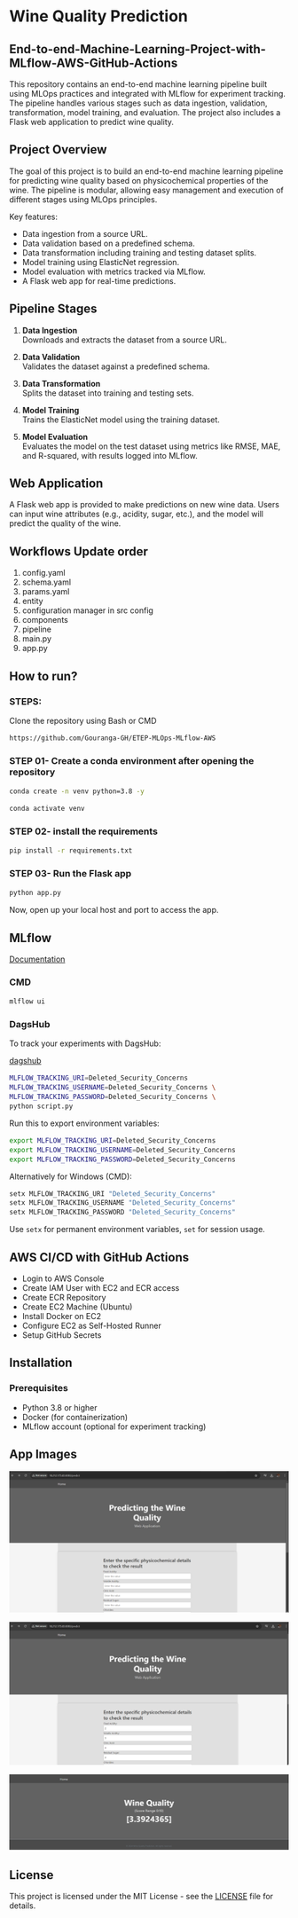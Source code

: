 
# Wine Quality Prediction

## End-to-end-Machine-Learning-Project-with-MLflow-AWS-GitHub-Actions

This repository contains an end-to-end machine learning pipeline built using MLOps practices and integrated with MLflow for experiment tracking. The pipeline handles various stages such as data ingestion, validation, transformation, model training, and evaluation. The project also includes a Flask web application to predict wine quality.

## Project Overview

The goal of this project is to build an end-to-end machine learning pipeline for predicting wine quality based on physicochemical properties of the wine. The pipeline is modular, allowing easy management and execution of different stages using MLOps principles.

Key features:
- Data ingestion from a source URL.
- Data validation based on a predefined schema.
- Data transformation including training and testing dataset splits.
- Model training using ElasticNet regression.
- Model evaluation with metrics tracked via MLflow.
- A Flask web app for real-time predictions.

## Pipeline Stages

1. **Data Ingestion**  
   Downloads and extracts the dataset from a source URL.

2. **Data Validation**  
   Validates the dataset against a predefined schema.

3. **Data Transformation**  
   Splits the dataset into training and testing sets.

4. **Model Training**  
   Trains the ElasticNet model using the training dataset.

5. **Model Evaluation**  
   Evaluates the model on the test dataset using metrics like RMSE, MAE, and R-squared, with results logged into MLflow.

## Web Application

A Flask web app is provided to make predictions on new wine data. Users can input wine attributes (e.g., acidity, sugar, etc.), and the model will predict the quality of the wine.

## Workflows Update order

1. config.yaml
2. schema.yaml
3. params.yaml
4. entity
5. configuration manager in src config
6. components
7. pipeline
8. main.py
9. app.py

## How to run?

### STEPS:

Clone the repository using Bash or CMD

```bash
https://github.com/Gouranga-GH/ETEP-MLOps-MLflow-AWS
```

### STEP 01- Create a conda environment after opening the repository

```bash
conda create -n venv python=3.8 -y
```

```bash
conda activate venv
```

### STEP 02- install the requirements

```bash
pip install -r requirements.txt
```

### STEP 03- Run the Flask app

```bash
python app.py
```

Now, open up your local host and port to access the app.

## MLflow

[Documentation](https://mlflow.org/docs/latest/index.html)

### CMD

```bash
mlflow ui
```

### DagsHub

To track your experiments with DagsHub:

[dagshub](https://dagshub.com/)

```bash
MLFLOW_TRACKING_URI=Deleted_Security_Concerns
MLFLOW_TRACKING_USERNAME=Deleted_Security_Concerns \
MLFLOW_TRACKING_PASSWORD=Deleted_Security_Concerns \
python script.py
```

Run this to export environment variables:

```bash
export MLFLOW_TRACKING_URI=Deleted_Security_Concerns
export MLFLOW_TRACKING_USERNAME=Deleted_Security_Concerns
export MLFLOW_TRACKING_PASSWORD=Deleted_Security_Concerns
```

Alternatively for Windows (CMD):

```bash
setx MLFLOW_TRACKING_URI "Deleted_Security_Concerns"
setx MLFLOW_TRACKING_USERNAME "Deleted_Security_Concerns"
setx MLFLOW_TRACKING_PASSWORD "Deleted_Security_Concerns"
```

Use `setx` for permanent environment variables, `set` for session usage.

## AWS CI/CD with GitHub Actions

- Login to AWS Console
- Create IAM User with EC2 and ECR access
- Create ECR Repository
- Create EC2 Machine (Ubuntu)
- Install Docker on EC2
- Configure EC2 as Self-Hosted Runner
- Setup GitHub Secrets






## Installation

### Prerequisites
- Python 3.8 or higher
- Docker (for containerization)
- MLflow account (optional for experiment tracking)

## App Images

![img 1](screenshots/Deployed_Home_Page.png)

![img 2](screenshots/Deployed_Filled_Form.png)

![img 3](screenshots/Deployed_Prediction.png)




## License

This project is licensed under the MIT License - see the [LICENSE](LICENSE) file for details.
